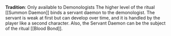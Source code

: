 **Tradition**: Only available to Demonologists 
The higher level of the ritual [[Summon Daemon]] binds a servant daemon to the demonologist. The servant is weak at first but can develop over time, and it is handled by the player like a second character. Also, the Servant Daemon can be the subject of the ritual [[Blood Bond]].
